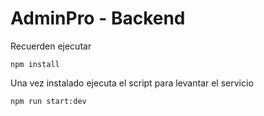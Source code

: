 # AdminPro - Backend

Recuerden ejecutar
```
npm install
```
Una vez instalado ejecuta el script para levantar el servicio
```
npm run start:dev
```